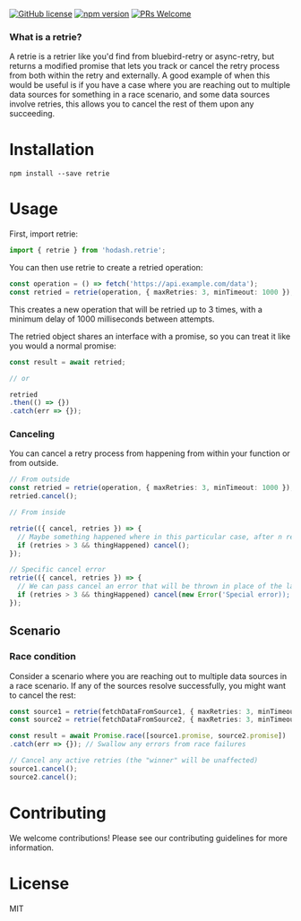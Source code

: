 [![GitHub license](https://img.shields.io/badge/license-MIT-blue.svg)](https://github.com/ralusek/hodash.retrie/blob/master/LICENSE)
[![npm version](https://img.shields.io/npm/v/hodash.retrie.svg?style=flat)](https://www.npmjs.com/package/hodash.retrie)
[![PRs Welcome](https://img.shields.io/badge/PRs-welcome-brightgreen.svg)](https://github.com/ralusek/hodash.retrie/blob/master/LICENSE)

### What is a retrie?

A retrie is a retrier like you'd find from bluebird-retry or async-retry, but returns a modified promise that lets you track or cancel the retry process from both within the retry and externally. A good example of when this would be useful is if you have a case where you are reaching out to multiple data sources for something in a race scenario, and some data sources involve retries, this allows you to cancel the rest of them upon any succeeding.

# Installation
`npm install --save retrie`

# Usage
First, import retrie:

```ts
import { retrie } from 'hodash.retrie';
```

You can then use retrie to create a retried operation:

```ts
const operation = () => fetch('https://api.example.com/data');
const retried = retrie(operation, { maxRetries: 3, minTimeout: 1000 });
```

This creates a new operation that will be retried up to 3 times, with a minimum delay of 1000 milliseconds between attempts.

The retried object shares an interface with a promise, so you can treat it like you would a normal promise:

```ts
const result = await retried;

// or

retried
.then(() => {})
.catch(err => {});
```

### Canceling
You can cancel a retry process from happening from within your function or from outside.

```ts
// From outside
const retried = retrie(operation, { maxRetries: 3, minTimeout: 1000 });
retried.cancel();

// From inside

retrie(({ cancel, retries }) => {
  // Maybe something happened where in this particular case, after n retries, we cancel early
  if (retries > 3 && thingHappened) cancel();
});

// Specific cancel error
retrie(({ cancel, retries }) => {
  // We can pass cancel an error that will be thrown in place of the last error the retrie encountered.
  if (retries > 3 && thingHappened) cancel(new Error('Special error));
});
```

## Scenario

### Race condition

Consider a scenario where you are reaching out to multiple data sources in a race scenario. If any of the sources resolve successfully, you might want to cancel the rest:

```ts
const source1 = retrie(fetchDataFromSource1, { maxRetries: 3, minTimeout: 1000 });
const source2 = retrie(fetchDataFromSource2, { maxRetries: 3, minTimeout: 1000 });

const result = await Promise.race([source1.promise, source2.promise])
.catch(err => {}); // Swallow any errors from race failures

// Cancel any active retries (the "winner" will be unaffected)
source1.cancel();
source2.cancel();
```

# Contributing
We welcome contributions! Please see our contributing guidelines for more information.

# License
MIT
